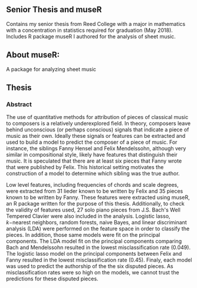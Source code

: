 ## Senior Thesis and museR

Contains my senior thesis from Reed College with a major in mathematics with a concentration in statistics required for graduation (May 2018). Includes R package museR I authored for the analysis of sheet music. 



## About museR:

A package for analyzing sheet music 


## Thesis

### Abstract
 The use of quantitative methods for attribution of pieces of classical music to composers is a relatively underexplored field. In theory, composers leave behind unconscious (or perhaps conscious) signals that indicate a piece of music as their own. Ideally these signals or features can be extracted and used to build a model to predict the composer of a piece of music. For instance, the siblings Fanny Hensel and Felix Mendelssohn, although very similar in compositional style, likely have features that distinguish their music. It is speculated that there are at least six pieces that Fanny wrote that were published by Felix. This historical setting motivates the construction of a model to determine which sibling was the true author.  

Low level features, including frequencies of chords and scale degrees, were extracted from 31 lieder known to be written by Felix and 35 pieces known to be written by Fanny. These features were extracted using museR, an R package written for the purpose of this thesis. Additionally, to check the validity of features used, 27 solo piano pieces from J.S. Bach's Well Tempered Clavier were also included in the analysis. Logistic lasso, $k-$nearest neighbors, random forests, naive Bayes, and linear discriminant analysis (LDA) were performed on the feature space in order to classify the pieces. In addition, those same models were fit on the principal components. The LDA model fit on the principal components comparing Bach and Mendelssohn resulted in the lowest misclassification rate (0.049). The logistic lasso model on the principal components between Felix and Fanny resulted in the lowest misclassification rate (0.45).  Finaly, each model was used to predict the authorship of the the six disputed pieces. As misclassification rates were so high on the models, we cannot trust the predictions for these disputed pieces. 





